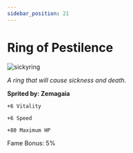 ```yaml
---
sidebar_position: 21
---
```


# Ring of Pestilence

![sickyring](https://vwiki.valorserver.com/api/item/picture/ring%20of%20pestilence)

<i>A ring that will cause sickness and death.</i>

**Sprited by: Zemagaia**

    +6 Vitality
    
    +6 Speed
    
    +80 Maximum HP
    
Fame Bonus: 5%
